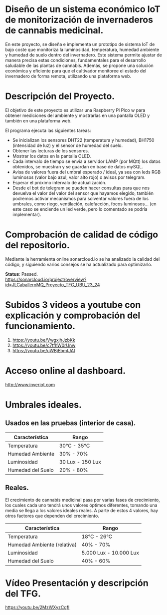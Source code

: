 # Diseño de un sistema económico IoT de monitorización de invernaderos de cannabis medicinal.

En este proyecto, se diseña e implementa un prototipo de sistema IoT de bajo coste que monitoriza la luminosidad, temperatura, humedad ambiente y humedad de suelo dentro del invernadero. Este sistema permite ajustar de manera precisa estas condiciones, fundamentales para el desarrollo saludable de las plantas de cannabis. Además, se propone una solución económica y eficiente para que el cultivador monitoree el estado del invernadero de forma remota, utilizando una plataforma web.

# Descripción del Proyecto.

El objetivo de este proyecto es utilizar una Raspberry Pi Pico w para obtener mediciones del ambiente y mostrarlas en una pantalla OLED y también en una plataforma web.

El programa ejecuta las siguientes tareas:

* Se inicializan los sensores DHT22 (temperatura y humedad), BH1750 (intensidad de luz) y el sensor de humedad del suelo.
* Obtener las lecturas de los sensores.
* Mostrar los datos en la pantalla OLED.
* Cada intervalo de tiempo se envia a servidor LAMP (por MQtt) los datos obtenidos, se muestran y se guardan en base de datos mySQL.
* Avisa de valores fuera del umbral esperado / ideal, ya sea con leds RGB luminosos (valor bajo azul, valor alto rojo) o avisos por telegram.
* Esperar el próximo intervalo de actualización.
* Desde el bot de telegram se pueden hacer consultas para que nos devuelva el valor del valor del sensor que hayamos elegido, también podremos activar mecanismos para solventar valores fuera de los umbrales, como riego, ventilación, calefacción, focos luminosos... (en este caso se enciende un led verde, pero lo comentado se podría implementar).

# Comprobación de calidad de código del repositorio.

Mediante la herramienta online sonarcloud.io se ha analizado la calidad del código, y siguiendo varios consejos se ha actualizado para optimizarlo.  

**Status**: Passed.  
https://sonarcloud.io/project/overview?id=JLCaballeroMQ_Proyecto_TFG_UBU_23_24

# Subidos 3 videos a youtube con explicación y comprobación del funcionamiento.

1. https://youtu.be/VwgxjhJzbKk
2. https://youtu.be/c7tfhW0rUnw
3. https://youtu.be/uWBjEbmtJAI

# Acceso online al dashboard.

http://www.inveriot.com

# Umbrales ideales. 

## Usados en las pruebas (interior de casa).

|Característica | Rango |
|---|---|
|Temperatura | 30°C - 35°C|
|Humedad Ambiente | 30% - 70%|
|Luminosidad | 30 Lux - 150 Lux|
|Humedad del Suelo | 20% - 80%|

## Reales.

El crecimiento de cannabis medicinal pasa por varias fases de crecimiento, los cuales cada uno tendrá unos valores óptimos diferentes, tomando una media se llega a los valores ideales reales. A parte de estos 4 valores, hay otros factores que dependen del crecimiento.<br />

|Característica | Rango |
|---|---|
|Temperatura | 18°C - 26°C|
|Humedad Ambiente (relativa)| 40% - 70%|
|Luminosidad| 5.000 Lux - 10.000 Lux|
|Humedad del Suelo| 40% - 60%|

# Vídeo Presentación y descripción del TFG.

https://youtu.be/2MzWXyzCgfI
